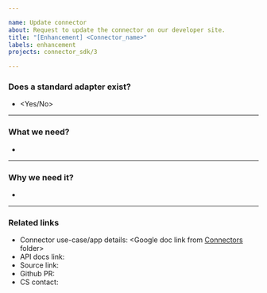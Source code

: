 ```yaml
---

name: Update connector
about: Request to update the connector on our developer site.
title: "[Enhancement] <Connector_name>"
labels: enhancement
projects: connector_sdk/3

---
```


### Does a standard adapter exist?
- <Yes/No>
_______
### What we need?
-
_______
### Why we need it?
-
_______
### Related links
- Connector use-case/app details: <Google doc link from [Connectors](https://drive.google.com/drive/u/0/folders/0B61qGh7s8yCwQU1hS2ZpUnBoNlU) folder>
- API docs link: 
- Source link: 
- Github PR: 
- CS contact:
